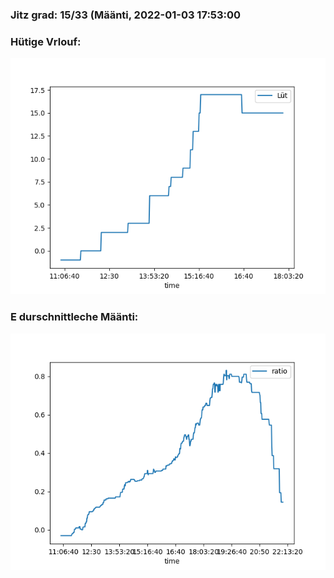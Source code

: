 ### Jitz grad: 15/33 (Määnti, 2022-01-03 17:53:00

### Hütige Vrlouf:
![Graph](Today.png)

### E durschnittleche Määnti:
![Graph](Määnti.png)